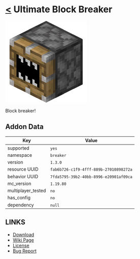 # [<](../README.md) Ultimate Block Breaker

![alt](pack_icon.png)

Block breaker!

## Addon Data

| Key                | Value    |
|--------------------|----------|
| supported          | `yes` |
| namespace          | `breaker` |
| version            | `1.3.0 ` |
| resource UUID            | `fab6b726-c1f9-4fff-889b-27010898272a` |
| behavior UUID            | `7fda5795-39b2-40bb-8996-e20901af09ca` |
| mc_version         | `1.19.80` |
| multiplayer_tested | `no`     |
| has_config         | `no`     |
| dependency         | `null`   |

## LINKS
- [Download](https://mcpedl.com/ultimate-block-breaker-addon/)
- [Wiki Page](https://github.com/legopitstop/addons/wiki/Ultimate_Block_Breaker)
- [License](https://legopitstop.weebly.com/license.html)
- [Bug Report](https://github.com/legopitstop/addons/issues)